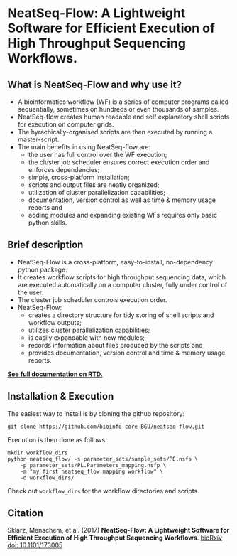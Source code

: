 # **NeatSeq-Flow**: A Lightweight Software for Efficient Execution of High Throughput Sequencing Workflows.


What is NeatSeq-Flow and why use it?
-----------------------------
* A bioinformatics workflow (WF) is a series of computer programs called sequentially, sometimes on hundreds or even thousands of samples.
* NeatSeq-flow creates human readable and self explanatory shell scripts for execution on computer grids. 
* The hyrachically-organised scripts are then executed by running a master-script.
* The main benefits in using NeatSeq-flow are:
	* the user has full control over the WF execution;
	* the cluster job scheduler ensures correct execution order and enforces dependencies;
	* simple, cross-platform installation; 
	* scripts and output files are neatly organized;
	* utilization of cluster parallelization capabilities;
	* documentation, version control as well as time & memory usage reports and 
	* adding modules and expanding existing WFs requires only basic python skills.


Brief description
-----------------
* NeatSeq-Flow is a cross-platform, easy-to-install, no-dependency python package.
* It creates workflow scripts for high throughput sequencing data, which are executed automatically on a computer cluster, fully under control of the user.
* The cluster job scheduler controls execution order.
* NeatSeq-Flow:
	* creates a directory structure for tidy storing of shell scripts and workflow outputs;
	* utilizes cluster parallelization capabilities;
	* is easily expandable with new modules;
	* records information about files produced by the scripts and
	* provides documentation, version control and time & memory usage reports.



**[See full documentation on RTD.](http://NeatSeq-Flow.readthedocs.io/en/latest/)**

Installation & Execution
----------------------------

The easiest way to install is by cloning the github repository:

	git clone https://github.com/bioinfo-core-BGU/neatseq-flow.git

Execution is then done as follows:

	mkdir workflow_dirs
	python neatseq_flow/ -s parameter_sets/sample_sets/PE.nsfs \
		-p parameter_sets/PL.Parameters_mapping.nsfp \
		-m "my first neatseq_flow mapping workflow" \
		-d workflow_dirs/

Check out `workflow_dirs` for the workflow directories and scripts.

Citation
----------
Sklarz, Menachem, et al. (2017) **NeatSeq-Flow: A Lightweight Software for Efficient Execution of High Throughput Sequencing Workflows**. [bioRxiv doi: 10.1101/173005](http://www.biorxiv.org/content/early/2017/08/08/173005)
